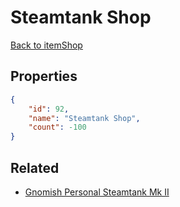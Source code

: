 # Steamtank Shop

<no description available>

[Back to itemShop](../item-shops.md)

## Properties

```json
{
    "id": 92,
    "name": "Steamtank Shop",
    "count": -100
}
```

## Related

- [Gnomish Personal Steamtank Mk II](../items/2791-gnomish-personal-steamtank-mk-ii.md)

